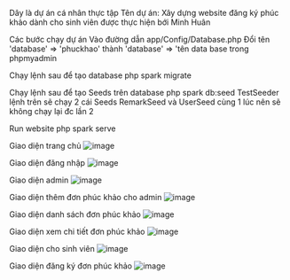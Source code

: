 Dây là dự án cá nhân thực tập 
Tên dự án: Xây dựng website đăng ký phúc khảo dành cho sinh viên được thực hiện bới Minh Huân

Các bước chạy dự án 
Vào đường dẫn app/Config/Database.php
Đổi tên 'database' => 'phuckhao' thành 'database' => 'tên data base trong phpmyadmin

Chạy lệnh sau để tạo database
php spark migrate

Chạy lệnh sau để tạo Seeds trên database 
php spark db:seed TestSeeder
lệnh trên sẽ chạy 2 cái Seeds RemarkSeed và UserSeed cùng 1 lúc nên sẽ không chạy lại đc lần 2

Run website 
php spark serve

Giao diện trang chủ
![image](https://github.com/minhhuanvox/remark/assets/102376732/715fbc9a-0c39-4f85-8ce4-9950c74e6b5b)

Giao diện đăng nhập
![image](https://github.com/minhhuanvox/remark/assets/102376732/a15d6cd8-d36c-432e-b3f8-c19df1449dfe)

Giao diện admin
![image](https://github.com/minhhuanvox/remark/assets/102376732/fb8ee402-22b1-4f0a-86cd-406af184bd28)

Giao diện thêm đơn phúc khảo cho admin
![image](https://github.com/minhhuanvox/remark/assets/102376732/3af970c8-bcae-4c4f-a915-c90b0b4fe018)

Giao diện danh sách đơn phúc khảo
![image](https://github.com/minhhuanvox/remark/assets/102376732/3b9d3191-6b2c-419c-8c32-d5276c183aa8)

Giao diện xem chi tiết đơn phúc khảo
![image](https://github.com/minhhuanvox/remark/assets/102376732/1ed07e26-6ba2-4a0f-8e58-2151773b1bf6)

Giao diện cho sinh viên
![image](https://github.com/minhhuanvox/remark/assets/102376732/2975249f-0627-4b8c-b250-0014a42bd53a)

Giao diện đăng ký đơn phúc khảo 
![image](https://github.com/minhhuanvox/remark/assets/102376732/b46e86c6-f6ac-4080-8eb3-488521d33d30)
